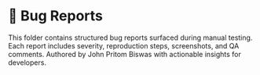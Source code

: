 # 🐞 Bug Reports

This folder contains structured bug reports surfaced during manual testing. Each report includes severity, reproduction steps, screenshots, and QA comments. Authored by John Pritom Biswas with actionable insights for developers.
